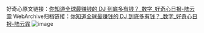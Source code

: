 好奇心原文链接：[你知道全球最赚钱的 DJ 到底多有钱？_数字_好奇心日报-陆云霏](https://www.qdaily.com/articles/2125.html)
WebArchive归档链接：[你知道全球最赚钱的 DJ 到底多有钱？_数字_好奇心日报-陆云霏](http://web.archive.org/web/20190623150907/https://www.qdaily.com/articles/2125.html)
![image](http://ww3.sinaimg.cn/large/007d5XDply1g3v4mobthej30u02ms4qp)